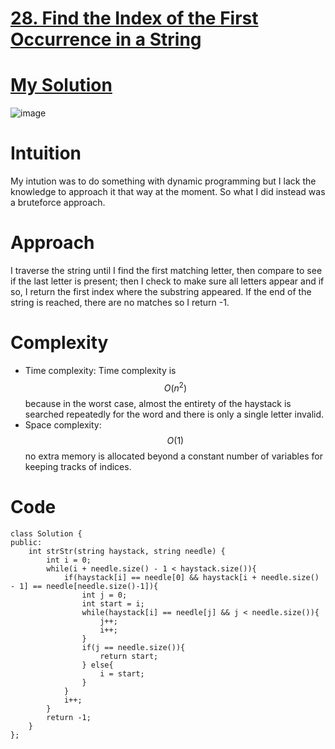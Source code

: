 # [28. Find the Index of the First Occurrence in a String](https://leetcode.com/problems/find-the-index-of-the-first-occurrence-in-a-string/description/)

# [My Solution](https://leetcode.com/problems/find-the-index-of-the-first-occurrence-in-a-string/solutions/2951804/c-find-the-index-of-the-first-occurrence-in-a-string/)

![image](https://user-images.githubusercontent.com/76566137/209495234-d0b5f600-e9f3-4922-985a-560dec2520b1.png)

# Intuition
My intution was to do something with dynamic programming but I lack the knowledge to approach it that way at the moment. So what I did instead was a bruteforce approach.
# Approach
I traverse the string until I find the first matching letter, then compare to see if the last letter is present; then I check to make sure all letters appear and if so, I return the first index where the substring appeared. If the end of the string is reached, there are no matches so I return -1.
# Complexity
- Time complexity:
Time complexity is $$O(n^2)$$ because in the worst case, almost the entirety of the haystack is searched repeatedly for the word and there is only a single letter invalid.
- Space complexity:
$$O(1)$$ no extra memory is allocated beyond a constant number of variables for keeping tracks of indices.
# Code
```
class Solution {
public:
    int strStr(string haystack, string needle) {
        int i = 0;
        while(i + needle.size() - 1 < haystack.size()){
            if(haystack[i] == needle[0] && haystack[i + needle.size() - 1] == needle[needle.size()-1]){
                int j = 0;
                int start = i;
                while(haystack[i] == needle[j] && j < needle.size()){
                    j++;
                    i++;
                }
                if(j == needle.size()){
                    return start;
                } else{
                    i = start;
                }
            }
            i++;
        }
        return -1;
    }
};
```
